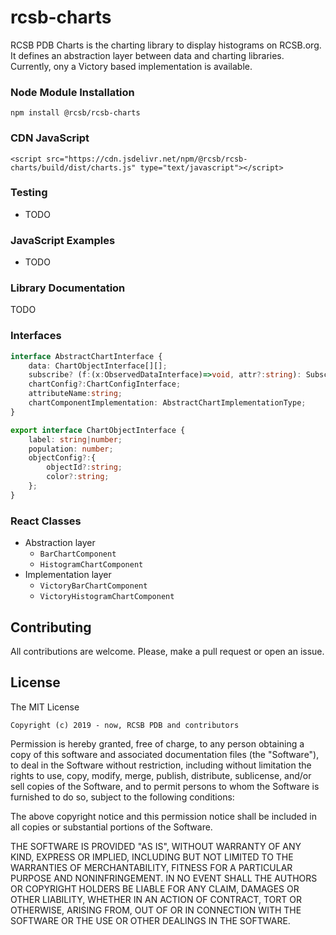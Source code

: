 # rcsb-charts

RCSB PDB Charts is the charting library to display histograms on RCSB.org. It defines an abstraction layer between data and charting libraries. 
Currently, ony a Victory based implementation is available.

### Node Module Installation
`npm install @rcsb/rcsb-charts`

### CDN JavaScript
`<script src="https://cdn.jsdelivr.net/npm/@rcsb/rcsb-charts/build/dist/charts.js" type="text/javascript"></script>`

### Testing 
- TODO

### JavaScript Examples
- TODO

### Library Documentation
TODO

### Interfaces 
```typescript
interface AbstractChartInterface {
    data: ChartObjectInterface[][];
    subscribe? (f:(x:ObservedDataInterface)=>void, attr?:string): Subscription
    chartConfig?:ChartConfigInterface;
    attributeName:string;
    chartComponentImplementation: AbstractChartImplementationType;
}
```

```typescript
export interface ChartObjectInterface {
    label: string|number;
    population: number;
    objectConfig?:{
        objectId?:string;
        color?:string;
    };
}
```

### React Classes
- Abstraction layer
  - `BarChartComponent` 
  - `HistogramChartComponent`
- Implementation layer
  - `VictoryBarChartComponent`
  - `VictoryHistogramChartComponent`


Contributing
---
All contributions are welcome. Please, make a pull request or open an issue.

License
---

The MIT License

    Copyright (c) 2019 - now, RCSB PDB and contributors

Permission is hereby granted, free of charge, to any person obtaining a copy
of this software and associated documentation files (the "Software"), to deal
in the Software without restriction, including without limitation the rights
to use, copy, modify, merge, publish, distribute, sublicense, and/or sell
copies of the Software, and to permit persons to whom the Software is
furnished to do so, subject to the following conditions:

The above copyright notice and this permission notice shall be included in
all copies or substantial portions of the Software.

THE SOFTWARE IS PROVIDED "AS IS", WITHOUT WARRANTY OF ANY KIND, EXPRESS OR
IMPLIED, INCLUDING BUT NOT LIMITED TO THE WARRANTIES OF MERCHANTABILITY,
FITNESS FOR A PARTICULAR PURPOSE AND NONINFRINGEMENT. IN NO EVENT SHALL THE
AUTHORS OR COPYRIGHT HOLDERS BE LIABLE FOR ANY CLAIM, DAMAGES OR OTHER
LIABILITY, WHETHER IN AN ACTION OF CONTRACT, TORT OR OTHERWISE, ARISING FROM,
OUT OF OR IN CONNECTION WITH THE SOFTWARE OR THE USE OR OTHER DEALINGS IN
THE SOFTWARE.
